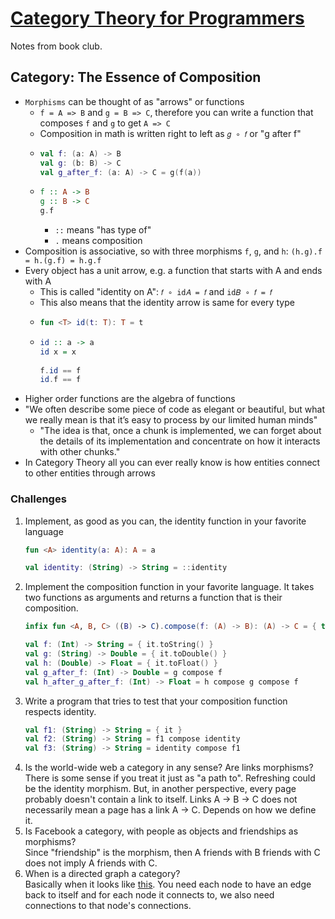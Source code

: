 # [Category Theory for Programmers](https://github.com/hmemcpy/milewski-ctfp-pdf)
Notes from book club.

## Category: The Essence of Composition

- `Morphisms` can be thought of as "arrows" or functions
    - `f = A => B` and `g = B => C`, therefore you can write a function that composes `f` and `g` to get `A => C`
    - Composition in math is written right to left as `𝑔 ∘ 𝑓` or "g after f"
    - ```kotlin
      val f: (a: A) -> B
      val g: (b: B) -> C
      val g_after_f: (a: A) -> C = g(f(a))
      ```
    - ```haskell
      f :: A -> B
      g :: B -> C
      g.f  
      ```
        - `::` means "has type of"
        - `.` means composition
- Composition is associative, so with three morphisms `f`, `g`, and `h`: `(h.g).f = h.(g.f) = h.g.f`
- Every object has a unit arrow, e.g. a function that starts with A and ends with A
    - This is called "identity on A": `𝑓 ∘ id𝐴 = 𝑓` and `id𝐵 ∘ 𝑓 = 𝑓`
    - This also means that the identity arrow is same for every type
    - ```kotlin
      fun <T> id(t: T): T = t
      ```
    - ```haskell
      id :: a -> a
      id x = x
    
      f.id == f 
      id.f == f
      ```
- Higher order functions are the algebra of functions
- "We often describe some piece of code as elegant or beautiful, but what we really mean is that it’s easy to process by
  our limited human minds"
    - "The idea is that, once a chunk is implemented, we can forget about the details of its implementation and
      concentrate on how it interacts with other chunks."
- In Category Theory all you can ever really know is how entities connect to other entities through arrows

### Challenges

1. Implement, as good as you can, the identity function in your favorite language
   ```kotlin
   fun <A> identity(a: A): A = a
   
   val identity: (String) -> String = ::identity
   ```
2. Implement the composition function in your favorite language. It takes two functions as arguments and returns a
   function that is their composition.
   ```kotlin
   infix fun <A, B, C> ((B) -> C).compose(f: (A) -> B): (A) -> C = { this(f(it)) }
   
   val f: (Int) -> String = { it.toString() }
   val g: (String) -> Double = { it.toDouble() }
   val h: (Double) -> Float = { it.toFloat() }
   val g_after_f: (Int) -> Double = g compose f
   val h_after_g_after_f: (Int) -> Float = h compose g compose f
   ```
3. Write a program that tries to test that your composition function respects identity.
   ```kotlin
   val f1: (String) -> String = { it }
   val f2: (String) -> String = f1 compose identity
   val f3: (String) -> String = identity compose f1
   ```
4. Is the world-wide web a category in any sense? Are links morphisms?  
   There is some sense if you treat it just as "a path to". Refreshing could be the identity morphism. But, in another
   perspective, every page probably doesn't contain a link to itself. Links A -> B -> C does not necessarily mean a page
   has a link A -> C. Depends on how we define it.
5. Is Facebook a category, with people as objects and friendships as morphisms?  
   Since "friendship" is the morphism, then A friends with B friends with C does not imply A friends with C.
6. When is a directed graph a category?  
   Basically when it looks
   like [this](https://upload.wikimedia.org/wikipedia/commons/thumb/f/ff/Category_SVG.svg/2560px-Category_SVG.svg.png).
   You need each node to have an edge back to itself and for each node it connects to, we also need connections to that
   node's connections.